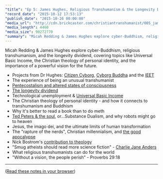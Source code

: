 ```yaml
---
"title": "Ep 5: James Hughes, Religious Transhumanism & the Longevity Dividend"
"record_date": "2015-10-12 17:53:13"
"publish_date": "2015-10-26 00:00:00"
"media_url": "http://cdn.brickcaster.com/christiantranshumanist/005_james_hughes.mp3"
"media_length": 4460
"media_size": 90272770
"summary": "Micah Redding & James Hughes explore cyber-Buddhism, religious transhumanism, and the longevity dividend, covering topics like Universal Basic Income, the Christian theology of personal identity, and the importance of a powerful vision for the future."
---
```


Micah Redding & James Hughes explore cyber-Buddhism, religious transhumanism, and the longevity dividend, covering topics like Universal Basic Income, the Christian theology of personal identity, and the importance of a powerful vision for the future.

- Projects from Dr Hughes: [Citizen Cyborg](http://ieet.org/index.php/IEET/citcyb/), [Cyborg Buddha](http://ieet.org/index.php/IEET/cyborgbuddha) and the [IEET](http://ieet.org/)
- The experience of being an unusual transhumanist
- [Pentecostalism and altered states of consciousness](http://ieet.org/archive/1983-BA-thesis.pdf)
- [The longevity dividend](http://ieet.org/index.php/tpwiki/Longevity_dividend)
- Technological unemployment & [Universal Basic Income](http://io9.com/how-universal-basic-income-will-save-us-from-the-robot-1653303459)
- The Christian theology of personal identity - and how it connects to transhumanism and Buddhism
- Why it's better to read a book than to do meth
- [Ted Peters & the soul](http://www.plts.edu/docs/ite_models_soul.pdf), or...Substance Dualism, and why robots might go to heaven
- Jesus, the imago dei, and the ultimate limits of human transformation
- The "rapture of the nerds", Christian millennialism, and [the good apocalypse](http://micahredding.com/blog/2013/04/21/better-apocalypse)
- Nick Bostrom's [contribution to theology](http://www.simulation-argument.com/)
- "Smug atheists should read more science fiction" - [Charlie Jane Anders](http://io9.com/about)
- What religious transhumanists can do for the world
- "Without a vision, the people perish" - Proverbs 29:18

---

([Read these notes in your browser](http://brickcaster.com/christiantranshumanist/5))